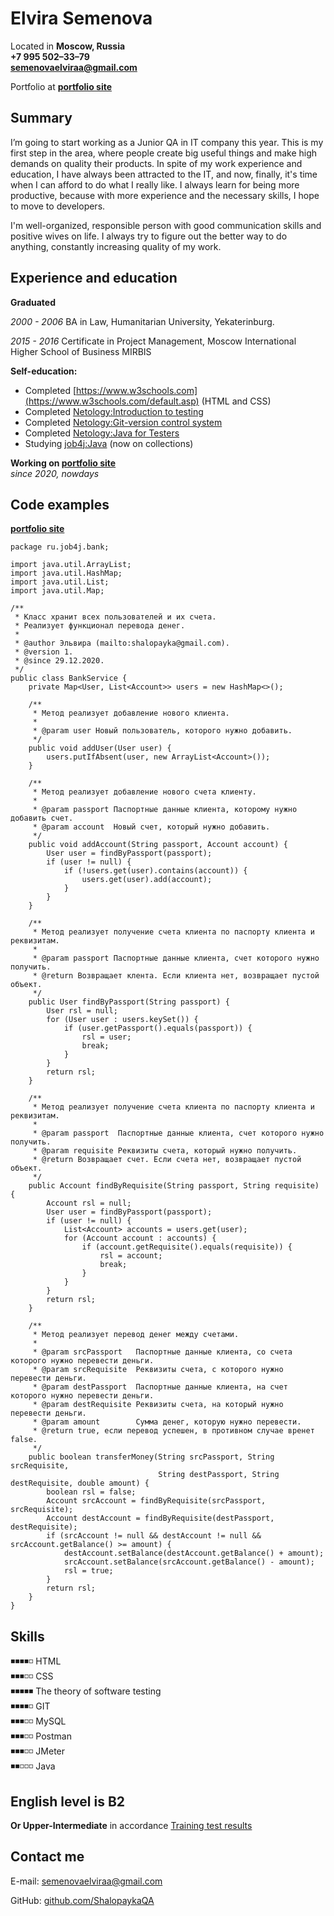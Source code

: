 # Elvira Semenova

Located in **Moscow, Russia**  
**+7 995 502–33–79  
[semenovaelviraa@gmail.com](mailto:semenovaelviraa@gmail.com)**

Portfolio at **[portfolio site](https://github.com/ShalopaykaQA)**

## Summary

I’m going to start working as a Junior QA in IT company this year. This is my first step in the area, where people 
create big useful things and make high demands on quality their products. In spite of my work experience and education, 
I have always been attracted to the IT, and now, finally, it's time when I can afford to do what I really like. 
I always learn for being more productive, because with more experience and the necessary skills, I hope to move to developers.

I'm well-organized, responsible person with good communication skills and positive wives on life. I always try to 
figure out the better way to do anything, constantly increasing quality of my work.

## Experience and education

**Graduated** 
 
*2000 - 2006* BA in Law, Humanitarian University, Yekaterinburg.

*2015 - 2016* Certificate in Project Management, Moscow International Higher School of Business MIRBIS          

**Self-education:**
* Completed [https://www.w3schools.com](https://www.w3schools.com/default.asp) (HTML and CSS)
* Completed [Netology:Introduction to testing](https://u.netology.ngcdn.ru/backend/uploads/legacy/shared_diplomas/pdf_certificate/46073/certificate.pdf)
* Completed [Netology:Git-version control system](https://u.netology.ngcdn.ru/backend/uploads/legacy/shared_diplomas/pdf_certificate/46993/certificate.pdf)
* Completed [Netology:Java for Testers](https://u.netology.ngcdn.ru/backend/uploads/legacy/shared_diplomas/pdf_certificate/53152/certificate.pdf)
* Studying  [job4j:Java](https://job4j.ru/edu/) (now on collections)

**Working on [portfolio site](https://github.com/ShalopaykaQA)**  
*since 2020, nowdays*

## Code examples

**[portfolio site](https://github.com/ShalopaykaQA)**

```
package ru.job4j.bank;

import java.util.ArrayList;
import java.util.HashMap;
import java.util.List;
import java.util.Map;

/**
 * Класс хранит всех пользователей и их счета.
 * Реализует функционал перевода денег.
 *
 * @author Эльвира (mailto:shalopayka@gmail.com).
 * @version 1.
 * @since 29.12.2020.
 */
public class BankService {
    private Map<User, List<Account>> users = new HashMap<>();

    /**
     * Метод реализует добавление нового клиента.
     *
     * @param user Новый пользователь, которого нужно добавить.
     */
    public void addUser(User user) {
        users.putIfAbsent(user, new ArrayList<Account>());
    }

    /**
     * Метод реализует добавление нового счета клиенту.
     *
     * @param passport Паспортные данные клиента, которому нужно добавить счет.
     * @param account  Новый счет, который нужно добавить.
     */
    public void addAccount(String passport, Account account) {
        User user = findByPassport(passport);
        if (user != null) {
            if (!users.get(user).contains(account)) {
                users.get(user).add(account);
            }
        }
    }

    /**
     * Метод реализует получение счета клиента по паспорту клиента и реквизитам.
     *
     * @param passport Паспортные данные клиента, счет которого нужно получить.
     * @return Возвращает клента. Если клиента нет, возвращает пустой объект.
     */
    public User findByPassport(String passport) {
        User rsl = null;
        for (User user : users.keySet()) {
            if (user.getPassport().equals(passport)) {
                rsl = user;
                break;
            }
        }
        return rsl;
    }

    /**
     * Метод реализует получение счета клиента по паспорту клиента и реквизитам.
     *
     * @param passport  Паспортные данные клиента, счет которого нужно получить.
     * @param requisite Реквизиты счета, который нужно получить.
     * @return Возвращает счет. Если счета нет, возвращает пустой объект.
     */
    public Account findByRequisite(String passport, String requisite) {
        Account rsl = null;
        User user = findByPassport(passport);
        if (user != null) {
            List<Account> accounts = users.get(user);
            for (Account account : accounts) {
                if (account.getRequisite().equals(requisite)) {
                    rsl = account;
                    break;
                }
            }
        }
        return rsl;
    }

    /**
     * Метод реализует перевод денег между счетами.
     *
     * @param srcPassport   Паспортные данные клиента, со счета которого нужно перевести деньги.
     * @param srcRequisite  Реквизиты счета, с которого нужно перевести деньги.
     * @param destPassport  Паспортные данные клиента, на счет которого нужно перевести деньги.
     * @param destRequisite Реквизиты счета, на который нужно перевести деньги.
     * @param amount        Сумма денег, которую нужно перевести.
     * @return true, если перевод успешен, в противном случае вренет false.
     */
    public boolean transferMoney(String srcPassport, String srcRequisite,
                                 String destPassport, String destRequisite, double amount) {
        boolean rsl = false;
        Account srcAccount = findByRequisite(srcPassport, srcRequisite);
        Account destAccount = findByRequisite(destPassport, destRequisite);
        if (srcAccount != null && destAccount != null && srcAccount.getBalance() >= amount) {
            destAccount.setBalance(destAccount.getBalance() + amount);
            srcAccount.setBalance(srcAccount.getBalance() - amount);
            rsl = true;
        }
        return rsl;
    }
}
```

## Skills

◾◾◾◾◽ HTML    
◾◾◾◽◽ CSS   
◾◾◾◾◾ The theory of software testing    
◾◾◾◾◽ GIT   
◾◾◾◽◽ MySQL  
◾◾◾◽◽ Postman   
◾◾◾◽◽ JMeter  
◾◾◽◽◽ Java    

## English level is B2

**Or Upper-Intermediate** in accordance [Training test results](https://)

## Contact me

E-mail: [semenovaelviraa@gmail.com](mailto:semenovaelviraa@gmail.com)

GitHub: [github.com/ShalopaykaQA](https://github.com/ShalopaykaQA)